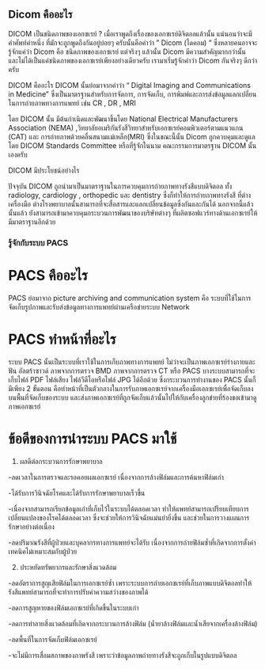 ## Dicom คืออะไร

DICOM  เป็นชนิดภาพของเอกซเรย์ ?
เมื่อเราพูดถึงเรื่องของเอกซเรย์ดิจิตอลแล้วนั้น แน่นอนว่าจะมีคำศัพท์คำหนึ่ง
ที่มักจะถูกพูดถึงกันอยู่บ่อยๆ ครับนั้นคือคำว่า ” Dicom (ไดคอม) “ ซึ่งหลายคนอาจจะรู้จักแค่ว่า
Dicom คือ ชนิดภาพของเอกซเรย์ แต่จริงๆ แล้วนั้น Dicom มีความสำคัญมากกว่านั้น
และไม่ได้เป็นแค่ชนิดภาพของเอกซเรย์เพียงอย่างเดียวครับ เรามาเริ่มรู้จักคำว่า Dicom กันจริงๆ ดีกว่าครับ

 

DICOM  คืออะไร
DICOM นั้นย่อมาจากคำว่า “ Digital Imaging and Communications in Medicine”
ซึ่งเป็นมาตรฐานสำหรับการจัดการ, การจัดเก็บ, การพิมพ์และการส่งข้อมูลแลกเปลี่ยน
ในการถ่ายภาพทางการแพทย์ เช่น CR , DR , MRI

โดย DICOM นั้น มีต้นกำเนิดและพัฒนาขึ้นโดย National Electrical Manufacturers Association
(NEMA) ,วิทยาลัยอเมริกันรังสีวิทยาสำหรับเอกซเรย์คอมพิวเตอร์ตามแนวแกน (CAT) และ
การถ่ายภาพด้วยคลื่นสนามแม่เหล็ก(MRI) ซึ่งในขณะนี้นั้น Dicom ถูกควบคุมและดูแลโดย
DICOM Standards Committee หรือที่รู้จักในนาม คณะกรรมการมาตรฐาน DICOM นั้นเองครับ

 

DICOM  มีประโยชน์อย่างไร
 

ปัจจุบัน DICOM ถูกนำมาเป็นมาตราฐานในการควบคุมการถ่ายภาพทางรังสีแบบดิจิตอล
ทั้ง radiology, cardiology , orthopedic และ dentistry ซึ่งก็ทำให้การถ่ายภาพทางรังสี
ที่ต่างเครื่องมือ ต่างโรงพยาบาลนั้นสามารถที่จะสื่อสารและแลกเปลี่ยนข้อมูลซึ่งกันและกันได้
นอกจากนี้แล้วนั้นแล้ว ยังสามารถเข้ามาควบคุมกระบวนการพัฒนาของบริษัทต่างๆ
ที่ผลิตซอฟแวร์ทางด้านเอกซเรย์ให้มีมาตราฐานอีกด้วย

### รู้จักกับระบบ PACS

# PACS คืออะไร
PACS ย่อมาจาก picture archiving and communication system คือ ระบบที่ใช้ในการจัดเก็บรูปภาพและรับส่งข้อมูลทางการแพทย์ผ่านเครือข่ายระบบ Network

# PACS ทำหน้าที่อะไร
ระบบ PACS นั้นเป็นระบบที่เราใช้ในการเก็บภาพทางการแพทย์ ไม่ว่าจะเป็นภาพเอกซเรย์ร่างกายและฟัน อัลตร้าซาวด์ ภาพจากการตรวจ BMD ภาพจากการตรวจ CT หรือ PACS บางระบบสามารถที่จะเก็บไฟล์ PDF ไฟล์เสียง ไฟล์วีดีโอหรือไฟล์ JPG ได้อีกด้วย ซึ่งกระบวนการทำงานของ PACS นั้นก็มีเพียง 2 ขั้นตอน คือทำหน้าที่เป็นตัวกลางในการรับภาพเอกซเรย์จากเครื่องมือเอกซเรย์เพื่อจัดเก็บลงบนพื้นที่จัดเก็บของระบบ และส่งภาพเอกซเรย์ที่ถูกจัดเก็บแล้วนั้นไปให้กับเครื่องลูกข่ายที่ร้องขอเข้ามาดูภาพเอกซเรย์

# ข้อดีของการนำระบบ PACS มาใช้
1. ผลดีต่อกระบวนการรักษาพยาบาล

-ลดเวลาในการตรวจและรอคอยผลเอกซเรย์ เนื่องจากการล้างฟิล์มและการค้นหาฟิล์มเก่า

-ได้รับการวินิจฉัยโรคและได้รับการรักษาพยาบาลเร็วขึ้น

-เนื่องจากสามารถเรียกข้อมูลเก่าที่เก็บไว้ในระบบได้ตลอดเวลา ทำให้แพทย์สามารถเปรียบเทียบการเปลี่ยนแปลงของโรคได้ตลอดเวลา ซึ่งจะช่วยให้การวินิจฉัยแม่นยำยิ่งขึ้น และช่วยในการวางแผนการรักษาอย่างต่อเนื่อง

-ลดปริมาณรังสีที่ผู้ป่วยและบุคลากรทางการแพทย์จะได้รับ เนื่องจากการถ่ายฟิล์มซ้ำที่เกิดจากการตั้งค่าเทคนิคไม่เหมาะสมกับผู้ป่วย

2. ประหยัดทรัพยากรและรักษาสิ่งแวดล้อม

-ลดอัตราการสูญเสียฟิล์มในการเอกซเรย์ซ้ำ เพราะระบบการถ่ายเอกซเรย์ที่เก็บภาพแบบดิจิตอลทำให้รังสีแพทย์สามารถที่จะทำการปรับค่าความสว่างของภาพได้

-ลดการสูญหายของฟิล์มเอกซเรย์ที่เกิดขึ้นในระบบเก่า

-ลดการทำลายสิ่งแวดล้อมที่เกิดจากกระบวนการล้างฟิล์ม (น้ำยาล้างฟิล์มและน้ำเสียจากเครื่องล้างฟิล์ม)

-ลดพื้นที่ในการจัดเก็บฟิล์มเอกซเรย์

-จะไม่มีการเสื่อมสภาพของภาพรังสี เพราะว่าข้อมูลภาพถ่ายทางรังสีจะถูกเก็บในรูปแบบดิจิตอล 
